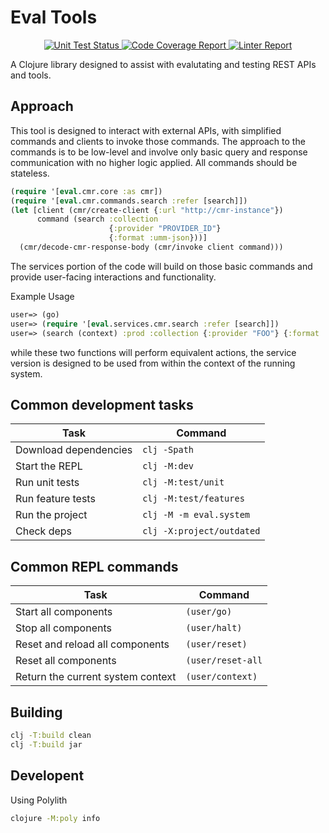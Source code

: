 # Eval Tools

<p align="center">
  <a href="https://github.com/jaybarra/eval-tools/actions/workflows/unit-tests.yml">
    <img alt="Unit Test Status"
         src="https://github.com/jaybarra/eval-tools/workflows/Run%20Unit%20Tests/badge.svg"/>
  </a>

  <a href="https://codecov.io/gh/jaybarra/eval-tools">
    <img alt="Code Coverage Report"
         src="https://codecov.io/gh/jaybarra/eval-tools/branch/core/graph/badge.svg?token=IUCQG02UCE"/>
  </a>

  <a href="https://github.com/jaybarra/eval-tools/actions/workflows/linter.yml">
    <img alt="Linter Report"
         src="https://github.com/jaybarra/eval-tools/workflows/Lint%20Code%20Base/badge.svg"/>
  </a>
</p>

A Clojure library designed to assist with evalutating and testing REST
APIs and tools.

## Approach

This tool is designed to interact with external APIs, with simplified commands and clients to invoke those commands. The approach to the commands is to be low-level and involve only basic query and response communication with no higher logic applied. All commands should be stateless.

```clojure
(require '[eval.cmr.core :as cmr])
(require '[eval.cmr.commands.search :refer [search]])
(let [client (cmr/create-client {:url "http://cmr-instance"})
      command (search :collection 
                      {:provider "PROVIDER_ID"}
                      {:format :umm-json}))]
  (cmr/decode-cmr-response-body (cmr/invoke client command)))
```

The services portion of the code will build on those basic commands and provide user-facing interactions and functionality.

Example Usage

```clojure
user=> (go)
user=> (require '[eval.services.cmr.search :refer [search]])
user=> (search (context) :prod :collection {:provider "FOO"} {:format :umm-json})
```

while these two functions will perform equivalent actions, the service version is designed to be used from within the context of the running system.

## Common development tasks

| Task                  | Command                   |
|-----------------------|---------------------------|
| Download dependencies | `clj -Spath`              |
| Start the REPL        | `clj -M:dev`          |
| Run unit tests        | `clj -M:test/unit`        |
| Run feature tests     | `clj -M:test/features`    |
| Run the project       | `clj -M -m eval.system`   |
| Check deps            | `clj -X:project/outdated` |

## Common REPL commands

| Task                              | Command           |
|-----------------------------------|-------------------|
| Start all components              | `(user/go)`       |
| Stop all components               | `(user/halt)`     |
| Reset and reload all components   | `(user/reset)`    |
| Reset all components              | `(user/reset-all` |
| Return the current system context | `(user/context)`  |


## Building

```bash
clj -T:build clean
clj -T:build jar
```

## Developent

Using Polylith

```bash
clojure -M:poly info
```
